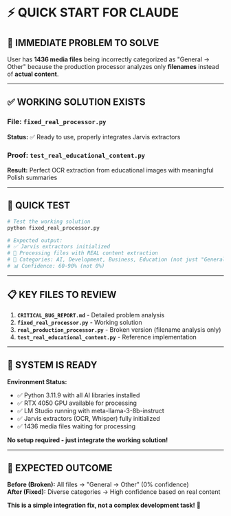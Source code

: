 # ⚡ **QUICK START FOR CLAUDE**

## 🎯 **IMMEDIATE PROBLEM TO SOLVE**

User has **1436 media files** being incorrectly categorized as "General → Other" because the production processor analyzes only **filenames** instead of **actual content**.

---

## ✅ **WORKING SOLUTION EXISTS**

### **File:** `fixed_real_processor.py` 
**Status:** ✅ Ready to use, properly integrates Jarvis extractors

### **Proof:** `test_real_educational_content.py`
**Result:** Perfect OCR extraction from educational images with meaningful Polish summaries

---

## 🚀 **QUICK TEST**

```bash
# Test the working solution
python fixed_real_processor.py

# Expected output:
# ✅ Jarvis extractors initialized 
# 📁 Processing files with REAL content extraction
# 🎯 Categories: AI, Development, Business, Education (not just "General")
# 📊 Confidence: 60-90% (not 0%)
```

---

## 📋 **KEY FILES TO REVIEW**

1. **`CRITICAL_BUG_REPORT.md`** - Detailed problem analysis
2. **`fixed_real_processor.py`** - Working solution
3. **`real_production_processor.py`** - Broken version (filename analysis only)
4. **`test_real_educational_content.py`** - Reference implementation

---

## 🔧 **SYSTEM IS READY**

**Environment Status:**
- ✅ Python 3.11.9 with all AI libraries installed
- ✅ RTX 4050 GPU available for processing
- ✅ LM Studio running with meta-llama-3-8b-instruct
- ✅ Jarvis extractors (OCR, Whisper) fully initialized
- ✅ 1436 media files waiting for processing

**No setup required - just integrate the working solution!**

---

## 🎯 **EXPECTED OUTCOME**

**Before (Broken):** All files → "General → Other" (0% confidence)  
**After (Fixed):** Diverse categories → High confidence based on real content

**This is a simple integration fix, not a complex development task!** 🚀 